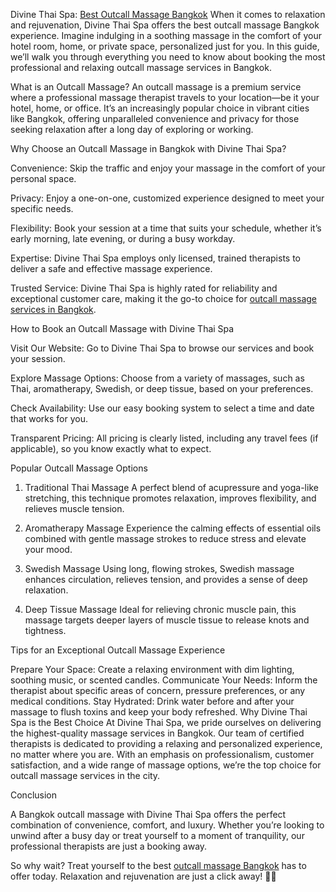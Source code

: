 Divine Thai Spa: [Best Outcall Massage Bangkok](https://divinethaispa.com/)
When it comes to relaxation and rejuvenation, Divine Thai Spa offers the best outcall massage Bangkok experience. Imagine indulging in a soothing massage in the comfort of your hotel room, home, or private space, personalized just for you. In this guide, we’ll walk you through everything you need to know about booking the most professional and relaxing outcall massage services in Bangkok.

What is an Outcall Massage?
An outcall massage is a premium service where a professional massage therapist travels to your location—be it your hotel, home, or office. It’s an increasingly popular choice in vibrant cities like Bangkok, offering unparalleled convenience and privacy for those seeking relaxation after a long day of exploring or working.

Why Choose an Outcall Massage in Bangkok with Divine Thai Spa?

Convenience: Skip the traffic and enjoy your massage in the comfort of your personal space.

Privacy: Enjoy a one-on-one, customized experience designed to meet your specific needs.

Flexibility: Book your session at a time that suits your schedule, whether it’s early morning, late evening, or during a busy workday.

Expertise: Divine Thai Spa employs only licensed, trained therapists to deliver a safe and effective massage experience.

Trusted Service: Divine Thai Spa is highly rated for reliability and exceptional customer care, making it the go-to choice for [outcall massage services in Bangkok](https://divinethaispa.com/).

How to Book an Outcall Massage with Divine Thai Spa

Visit Our Website: Go to Divine Thai Spa to browse our services and book your session.

Explore Massage Options: Choose from a variety of massages, such as Thai, aromatherapy, Swedish, or deep tissue, based on your preferences.

Check Availability: Use our easy booking system to select a time and date that works for you.

Transparent Pricing: All pricing is clearly listed, including any travel fees (if applicable), so you know exactly what to expect.

Popular Outcall Massage Options

1. Traditional Thai Massage
A perfect blend of acupressure and yoga-like stretching, this technique promotes relaxation, improves flexibility, and relieves muscle tension.

2. Aromatherapy Massage
Experience the calming effects of essential oils combined with gentle massage strokes to reduce stress and elevate your mood.

3. Swedish Massage
Using long, flowing strokes, Swedish massage enhances circulation, relieves tension, and provides a sense of deep relaxation.

4. Deep Tissue Massage
Ideal for relieving chronic muscle pain, this massage targets deeper layers of muscle tissue to release knots and tightness.

Tips for an Exceptional Outcall Massage Experience

Prepare Your Space: Create a relaxing environment with dim lighting, soothing music, or scented candles.
Communicate Your Needs: Inform the therapist about specific areas of concern, pressure preferences, or any medical conditions.
Stay Hydrated: Drink water before and after your massage to flush toxins and keep your body refreshed.
Why Divine Thai Spa is the Best Choice
At Divine Thai Spa, we pride ourselves on delivering the highest-quality massage services in Bangkok. Our team of certified therapists is dedicated to providing a relaxing and personalized experience, no matter where you are. With an emphasis on professionalism, customer satisfaction, and a wide range of massage options, we’re the top choice for outcall massage services in the city.

Conclusion

A Bangkok outcall massage with Divine Thai Spa offers the perfect combination of convenience, comfort, and luxury. Whether you’re looking to unwind after a busy day or treat yourself to a moment of tranquility, our professional therapists are just a booking away.

So why wait? Treat yourself to the best [outcall massage Bangkok](https://divinethaispa.com/) has to offer today. Relaxation and rejuvenation are just a click away! 🌿✨












